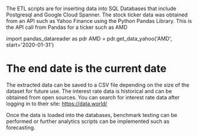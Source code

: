 The ETL scripts are for inserting data into SQL Databases that include Postgresql and Google Cloud Spanner. The stock ticker data was obtained from an API such as Yahoo Finance using the Python Pandas Library. 
This is the API call from Pandas for a ticker such as AMD


import pandas_datareader as pdr
AMD = pdr.get_data_yahoo('AMD', start='2020-01-31')
# The end date is the current date


The extracted data can be saved to a CSV file depending on the size of the dataset for future use. 
The interest rate data is historical and can be obtained from open sources. You can search for interest rate data  after logging in to their site: https://data.world/

Once the data is loaded into the databases, benchmark testing can be performed or further analytics scripts can be implemented such as forecasting. 
